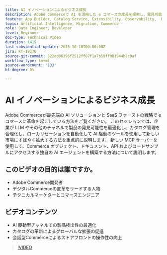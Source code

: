 ```yaml
---
title: AI イノベーションによるビジネス成長
description: Adobe Commerceで AI を活用した e コマースの成長を探索し、発見可能性を高め、ストアフロントを最適化し、グローバルに拡大します。
feature: App Builder, Catalog Service, Extensibility, Observability,  Personalization, Reporting, Saas, Storefront
topic: Artificial Intelligence, Migration, Commerce
role: Data Engineer, Developer
level: Beginner
doc-type: Technical Video
duration: 1419
last-substantial-update: 2025-10-10T00:00:00Z
jira: KT-19376
source-git-commit: 522ed06396f2512ff87f1a7b59ff081944b2c9af
workflow-type: tm+mt
source-wordcount: '133'
ht-degree: 0%

---
```



# AI イノベーションによるビジネス成長

Adobe Commerceが最先端の AI ソリューションと SaaS ファーストの戦略で e コマースに革命を起こしている方法をご覧ください。 このセッションでは、企業が LLM やその他のチャネルで製品の発見可能性を最適化し、カタログ管理を合理化し、ローカリゼーションを自動化して AI 駆動のツールを使用して新しい市場にすばやく拡大する方法を重点的に説明します。 新しい MCP サーバーを使用して、Commerce オブジェクト、ドキュメント、API およびコードサンプルにアクセスする独自の AI エージェントを構築する方法について説明します。

## このビデオの目的は誰ですか。

* Adobe Commerce開発者
* デジタルCommerceの変革をリードする人物
* テクニカルマーケターとコマースエンジニア

## ビデオコンテンツ

* AI 駆動型チャネルでの製品検出性の最適化
* カタログの革新によるグローバルな拡張の促進
* 会話型Commerceによるストアフロントの操作性の向上

>[!VIDEO](https://video.tv.adobe.com/v/3475696/?learn=on&enablevpops&captions=jpn)
